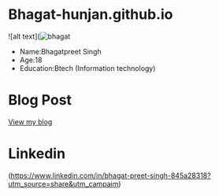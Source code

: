 
# Bhagat-hunjan.github.io
![alt text](![bhagat](https://github.com/user-attachments/assets/8a852332-6efb-416c-bc0e-2a44cb970ead)

- Name:Bhagatpreet Singh
- Age:18
- Education:Btech (Information technology)

# Blog Post
[View my blog](my_experience/readme.md)
 # Linkedin
 (https://www.linkedin.com/in/bhagat-preet-singh-845a28318?utm_source=share&utm_campaim)
 

